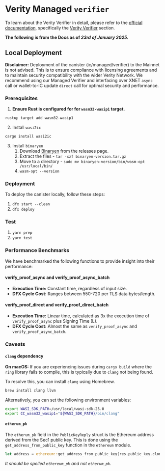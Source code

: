 # Verity Managed `verifier`

To learn about the Verity Verifier in detail, please refer to the [official documentation](https://docs.verity.usher.so/), specifically the [Verity Verifier](https://docs.verity.usher.so/build/verifier) section.

**The following is from the Docs as of *23rd of January 2025*.**

## Local Deployment

**Disclaimer:** Deployment of the canister (ic/managed/verifier) to the Mainnet is not advised. This is to ensure compliance with licensing agreements and to maintain security compatibility with the wider Verity Network. We recommend using our Managed Verifier and interfacing over XNET `async` call or wallet-to-IC update `direct` call for optimal security and performance.

### Prerequisites

1. **Ensure Rust is configured for for `wasm32-wasip1` target.**

```bash
rustup target add wasm32-wasip1
```

2. Install `wasi2ic`

```bash
cargo install wasi2ic
```

3. Install `binaryen`
   1. Download [Binaryen](https://github.com/WebAssembly/binaryen/releases) from the releases page.
   2. Extract the files - `tar -xzf binaryen-version.tar.gz`
   3. Move to a directory - `sudo mv binaryen-version/bin/wasm-opt /usr/local/bin/`
   4. `wasm-opt --version`

### Deployment

To deploy the canister locally, follow these steps:

1. `dfx start --clean`
2. `dfx deploy`

### Test

1. `yarn prep`
2. `yarn test`

### Performance Benchmarks

We have benchmarked the following functions to provide insight into their performance:

#### verify_proof_async and verify_proof_async_batch

- **Execution Time:** Constant time, regardless of input size.
- **DFX Cycle Cost:** Ranges between 550-720 per TLS data bytes/length.

#### verify_proof_direct and verify_proof_direct_batch

- **Execution Time:** Linear time, calculated as 3x the execution time of `verify_proof_async` plus Signing Time (L).
- **DFX Cycle Cost:** Almost the same as `verify_proof_async` and `verify_proof_async_batch`.

### Caveats

#### `clang` dependency

**On macOS:** If you are experiencing issues during `cargo build` where the `ring` library fails to compile, this is typically due to `clang` not being found.

To resolve this, you can install `clang` using Homebrew. 

```bash
brew install clang llvm
```

Alternatively, you can set the following environment variables:

```bash
export WASI_SDK_PATH=/usr/local/wasi-sdk-25.0
export CC_wasm32_wasip1="${WASI_SDK_PATH}/bin/clang"
```

#### `etherum_pk`

The `etherum_pk` field in the `PublicKeyReply` struct is the Ethereum address derived from the Sec1 public key. This is done using the `get_address_from_public_key` function in the `ethereum` module.

```rust
let address = ethereum::get_address_from_public_key(res.public_key.clone()).expect("INVALID_PUBLIC_KEY");
```

*It should be spelled `ethereum_pk` and not `etherum_pk`.*
